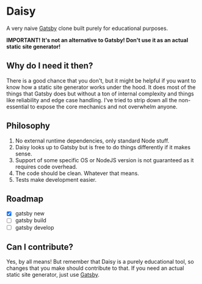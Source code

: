 # Daisy

A very naive [Gatsby](https://github.com/gatsbyjs/gatsby) clone built purely for educational purposes.

**IMPORTANT! It's not an alternative to Gatsby! Don't use it as an actual static site generator!**

## Why do I need it then?

There is a good chance that you don't, but it might be helpful if you want to know how a static site generator works under the hood. It does most of the things that Gatsby does but without a ton of internal complexity and things like reliability and edge case handling. I've tried to strip down all the non-essential to expose the core mechanics and not overwhelm anyone.

## Philosophy

1. No external runtime dependencies, only standard Node stuff.
2. Daisy looks up to Gatsby but is free to do things differently if it makes sense.
3. Support of some specific OS or NodeJS version is not guaranteed as it requires code overhead.
4. The code should be clean. Whatever that means.
5. Tests make development easier.

## Roadmap

-   [x] gatsby new
-   [ ] gatsby build
-   [ ] gatsby develop

## Can I contribute?

Yes, by all means! But remember that Daisy is a purely educational tool, so changes that you make should contribute to that. If you need an actual static site generator, just use [Gatsby](https://github.com/gatsbyjs/gatsby).
